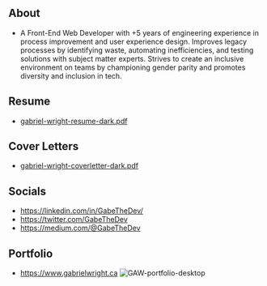 About
-------------------------------
- A Front-End Web Developer with +5 years of engineering experience in process improvement and user experience design. Improves legacy processes by identifying waste, automating inefficiencies, and testing solutions with subject matter experts. Strives to create an inclusive environment on teams by championing gender parity and promotes diversity and inclusion in tech.

Resume
-------------------------------
- [gabriel-wright-resume-dark.pdf](https://github.com/gabrielwright1/gabrielwright1/files/8559956/gabriel-wright-resume-dark.pdf)

Cover Letters
-------------------------------
- [gabriel-wright-coverletter-dark.pdf](https://github.com/gabrielwright1/gabrielwright1/files/8559980/gabriel-wright-coverletter-dark.pdf)

Socials
-------------------------------
- https://linkedin.com/in/GabeTheDev/
- https://twitter.com/GabeTheDev
- https://medium.com/@GabeTheDev

Portfolio
-------------------------------
- https://www.gabrielwright.ca
![GAW-portfolio-desktop](https://user-images.githubusercontent.com/52660296/165118992-8fa1a1cc-1026-49ac-ba9b-bfa919bd7b96.png)



<!---
gabrielwright1/gabrielwright1 is a ✨ special ✨ repository because its `README.md` (this file) appears on your GitHub profile.
You can click the Preview link to take a look at your changes.
--->
